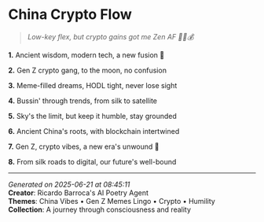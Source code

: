 # China Crypto Flow

> *Low-key flex, but crypto gains got me Zen AF 🧘‍♀️💰*

**1.** Ancient wisdom, modern tech, a new fusion 🏮


**2.** Gen Z crypto gang, to the moon, no confusion


**3.** Meme-filled dreams, HODL tight, never lose sight


**4.** Bussin' through trends, from silk to satellite


**5.** Sky's the limit, but keep it humble, stay grounded


**6.** Ancient China's roots, with blockchain intertwined


**7.** Gen Z, crypto vibes, a new era's unwound 🚀


**8.** From silk roads to digital, our future's well-bound



---

*Generated on 2025-06-21 at 08:45:11*  
**Creator**: Ricardo Barroca's AI Poetry Agent  
**Themes**: China Vibes • Gen Z Memes Lingo • Crypto • Humility  
**Collection**: A journey through consciousness and reality